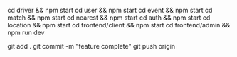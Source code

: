 cd driver && npm start
cd user && npm start
cd event && npm start
cd match && npm start
cd nearest && npm start 
cd auth && npm start
cd location && npm start
cd frontend/client && npm start
cd frontend/admin && npm run dev


git add .
git commit -m "feature complete"
git push origin 


